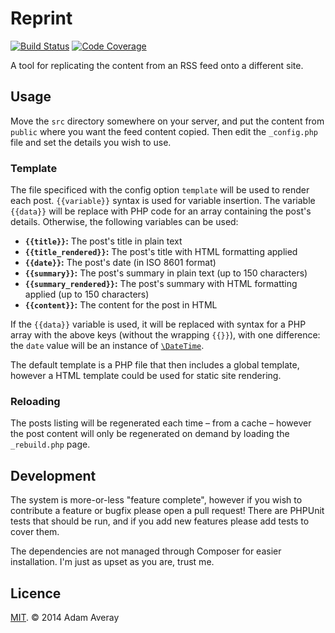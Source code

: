 Reprint
=======

[![Build Status](https://travis-ci.org/adamaveray/reprint.svg?branch=master)](https://travis-ci.org/adamaveray/reprint)
[![Code Coverage](https://scrutinizer-ci.com/g/adamaveray/reprint/badges/coverage.png?b=master)](https://scrutinizer-ci.com/g/adamaveray/reprint/?branch=master)

A tool for replicating the content from an RSS feed onto a different site.


Usage
-----

Move the `src` directory somewhere on your server, and put the content from `public` where you want the feed content copied. Then edit the `_config.php` file and set the details you wish to use.


### Template

The file specificed with the config option `template` will be used to render each post. `{{variable}}` syntax is used for variable insertion. The variable `{{data}}` will be replace with PHP code for an array containing the post's details. Otherwise, the following variables can be used:

- **`{{title}}`:** The post's title in plain text
- **`{{title_rendered}}`:**	The post's title with HTML formatting applied
- **`{{date}}`:** The post's date (in ISO 8601 format)
- **`{{summary}}`:** The post's summary in plain text (up to 150 characters)
- **`{{summary_rendered}}`:** The post's summary with HTML formatting applied (up to 150 characters)
- **`{{content}}`:** The content for the post in HTML

If the `{{data}}` variable is used, it will be replaced with syntax for a PHP array with the above keys (without the wrapping `{{}}`), with one difference: the `date` value will be an instance of [`\DateTime`](http://us3.php.net/manual/en/book.datetime.php).

The default template is a PHP file that then includes a global template, however a HTML template could be used for static site rendering.


### Reloading

The posts listing will be regenerated each time – from a cache – however the post content will only be regenerated on demand by loading the `_rebuild.php` page.



Development
-----------

The system is more-or-less "feature complete", however if you wish to contribute a feature or bugfix please open a pull request! There are PHPUnit tests that should be run, and if you add new features please add tests to cover them.

The dependencies are not managed through Composer for easier installation. I'm just as upset as you are, trust me.


Licence
-------

[MIT](LICENSE). © 2014 Adam Averay

